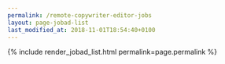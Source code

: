 ```yaml
---
permalink: /remote-copywriter-editor-jobs
layout: page-jobad-list
last_modified_at: 2018-11-01T18:54:40+0100
---
```

{% include render_jobad_list.html permalink=page.permalink %}
